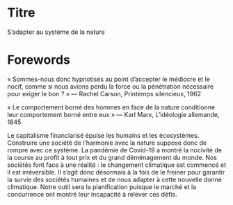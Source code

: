 # Titre

S’adapter au système de la nature

# Forewords

« Sommes-nous donc hypnotisés au point d’accepter le médiocre et le nocif, comme si nous avions perdu la force ou la pénétration nécessaire pour exiger le bon ? »
— Rachel Carson, Printemps silencieux, 1962

« Le comportement borné des hommes en face de la nature conditionne leur comportement borné entre eux » — Karl Marx, L’idéologie allemande, 1845

Le capitalisme financiarisé épuise les humains et les écosystèmes. Construire une société de l’harmonie avec la nature suppose donc de rompre avec ce système. La pandémie de Covid-19 a montré la nocivité de la course au profit à tout prix et du grand déménagement du monde. Nos sociétés font face à une réalité : le changement climatique est commencé et il est irréversible. Il s’agit donc désormais à la fois de le freiner pour garantir la survie des sociétés humaines et de nous adapter à cette nouvelle donne climatique. Notre outil sera la planification puisque le marché et la concurrence ont montré leur incapacité à relever ces défis.
